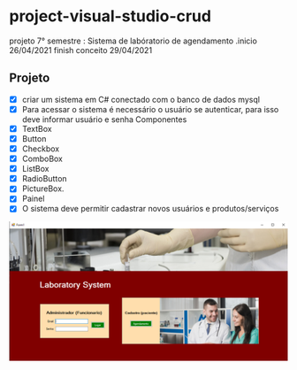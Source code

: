 # project-visual-studio-crud
 projeto 7° semestre : Sistema de labóratorio de agendamento .inicio 26/04/2021 finish conceito 29/04/2021

## Projeto
- [X] criar um sistema em C# conectado com o banco de dados mysql
- [X] Para acessar o sistema é necessário o usuário se autenticar, para isso deve informar usuário e senha
 Componentes
 - [x] TextBox
 - [x] Button
 - [x] Checkbox
 - [x] ComboBox
 - [x] ListBox
 - [x] RadioButton
 - [x] PictureBox.
 - [x] Painel
- [x] O sistema deve permitir cadastrar novos usuários e produtos/serviços

![imagem](https://github.com/leandroluizpereira/project-visual-studio-crud/blob/main/principal.png)
